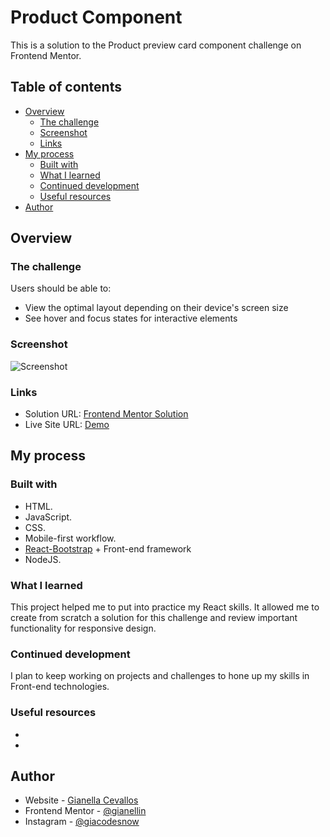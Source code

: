 # Product Component

This is a solution to the Product preview card component challenge on Frontend Mentor.

## Table of contents

- [Overview](#overview)
  - [The challenge](#the-challenge)
  - [Screenshot](#screenshot)
  - [Links](#links)
- [My process](#my-process)
  - [Built with](#built-with)
  - [What I learned](#what-i-learned)
  - [Continued development](#continued-development)
  - [Useful resources](#useful-resources)
- [Author](#author)


## Overview

### The challenge

Users should be able to:

- View the optimal layout depending on their device's screen size
- See hover and focus states for interactive elements

### Screenshot

![Screenshot]()


### Links

- Solution URL: [Frontend Mentor Solution](https://www.frontendmentor.io/solutions/nft-card-component-with-reactbootstrap-IbPfnzCZfb)
- Live Site URL: [Demo](https://lucky-duckanoo-bcbafc.netlify.app/)

## My process

### Built with

- HTML.
- JavaScript.
- CSS.
- Mobile-first workflow.
- [React-Bootstrap](https://react-bootstrap.github.io/) + Front-end framework
- NodeJS.


### What I learned

This project helped me to put into practice my React skills. It allowed me to create from scratch a solution for this challenge and review important functionality for responsive design.


### Continued development

I plan to keep working on projects and challenges to hone up my skills in Front-end technologies.

### Useful resources

- []()
- []()


## Author

- Website - [Gianella Cevallos](https://gianellin.github.io/portfolio_website/)
- Frontend Mentor - [@gianellin](https://www.frontendmentor.io/profile/gianellin)
- Instagram - [@giacodesnow](https://www.instagram.com/giacodesnow/)